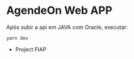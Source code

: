 # AgendeOn Web APP

Após subir a api em JAVA com Oracle, executar:

```
yarn dev
```

- Project FIAP